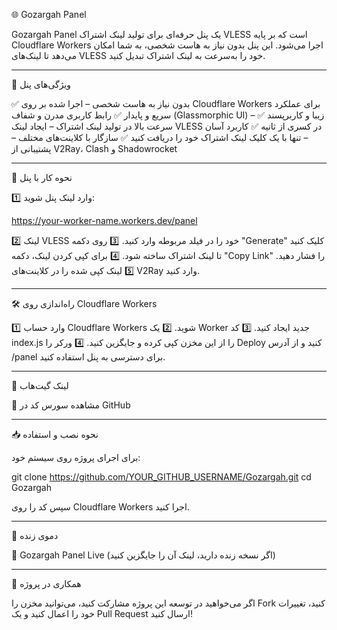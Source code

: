 🌐 Gozargah Panel

Gozargah Panel یک پنل حرفه‌ای برای تولید لینک اشتراک VLESS است که بر پایه Cloudflare Workers اجرا می‌شود. این پنل بدون نیاز به هاست شخصی، به شما امکان می‌دهد تا لینک‌های VLESS خود را به‌سرعت به لینک اشتراک تبدیل کنید.


---

🚀 ویژگی‌های پنل

✅ بدون نیاز به هاست شخصی – اجرا شده بر روی Cloudflare Workers برای عملکرد سریع و پایدار
✅ رابط کاربری مدرن و شفاف (Glassmorphic UI) – زیبا و کاربرپسند
✅ سرعت بالا در تولید لینک اشتراک – ایجاد لینک VLESS در کسری از ثانیه
✅ کاربرد آسان – تنها با یک کلیک لینک اشتراک خود را دریافت کنید
✅ سازگار با کلاینت‌های مختلف – پشتیبانی از V2Ray، Clash و Shadowrocket


---

📌 نحوه کار با پنل

1️⃣ وارد لینک پنل شوید:

https://your-worker-name.workers.dev/panel

2️⃣ لینک VLESS خود را در فیلد مربوطه وارد کنید.
3️⃣ روی دکمه "Generate" کلیک کنید تا لینک اشتراک ساخته شود.
4️⃣ برای کپی کردن لینک، دکمه "Copy Link" را فشار دهید.
5️⃣ لینک کپی شده را در کلاینت‌های V2Ray وارد کنید.


---

🛠️ راه‌اندازی روی Cloudflare Workers

1️⃣ وارد حساب Cloudflare Workers شوید.
2️⃣ یک Worker جدید ایجاد کنید.
3️⃣ کد index.js را از این مخزن کپی کرده و جایگزین کنید.
4️⃣ ورکر را Deploy کنید و از آدرس /panel برای دسترسی به پنل استفاده کنید.


---

📎 لینک گیت‌هاب

🔗 مشاهده سورس کد در GitHub


---

📥 نحوه نصب و استفاده

برای اجرای پروژه روی سیستم خود:

git clone https://github.com/YOUR_GITHUB_USERNAME/Gozargah.git
cd Gozargah

سپس کد را روی Cloudflare Workers اجرا کنید.


---

🔗 دموی زنده

🔗 Gozargah Panel Live (اگر نسخه زنده دارید، لینک آن را جایگزین کنید)


---

🤝 همکاری در پروژه

اگر می‌خواهید در توسعه این پروژه مشارکت کنید، می‌توانید مخزن را Fork کنید، تغییرات خود را اعمال کنید و یک Pull Request ارسال کنید!

